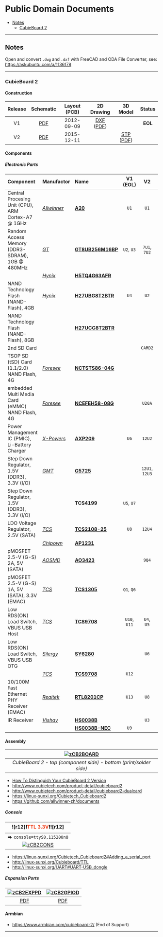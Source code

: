 # Public Domain Documents

- [Notes](#notes)
  - [CubieBoard 2](#cubieboard-2)

---

## Notes

Open and convert `.dwg` and `.dxf` with FreeCAD and ODA File Converter, see:
https://askubuntu.com/a/1136178

---

### CubieBoard 2

#### Construction

| Release    | Schematic                           | Layout (PCB)                        | 2D Drawing                          | 3D Model                            | Status     |
| :--------: | :---------------------------------: | :---------------------------------: | :---------------------------------: | :---------------------------------: | :--------: |
| V1         | [PDF][dCB2V1PSC]                    | 2012-09-09                          | [DXF][dCB2V1DXF] ([PDF][dCB2V1P2D]) |                                     | **EOL**    |
| V2         | [PDF][dCB2V2PSC]                    | 2015-12-11                          |                                     | [STP][dCB2V2STP] ([PDF][dCB2V2P3D]) |            |

[dCB2V1PSC]:
   Cubietech/CubieBoard1/CAD/cubieboard_schematic_2012-08-08.pdf
   "2012-08-08 (A10-cubieboard-2012-08-08, Rev: V1.0)"
[dCB2V1DXF]:
   Cubietech/CubieBoard1/CAD/Cubieboard1&2%20Mechanical_120909.dxf
   "2012-09-09"
[dCB2V1P2D]:
   Cubietech/CubieBoard1/CAD/Cubieboard1&2%20Mechanical_120909.pdf
   "2012-09-09"
[dCB2V2PSC]:
   Cubietech/CubieBoard2/CAD/cb2_a20_20151211.pdf
   "2015-11-24 (A20-cubieboard-2015-11-24, Rev: V1.0)"
[dCB2V2STP]:
   Cubietech/CubieBoard2/CAD/CubieBoard2-20151211-EMMC/CubieBoard2-20151211-3D%20model.stp
   "2016-07-28"
[dCB2V2P3D]:
   Cubietech/CubieBoard2/CAD/CubieBoard2-20151211-EMMC/CubieBoard2-3D-Lateral2.pdf
   "2016-07-28"

#### Components

##### Electronic Parts

| Component                                          | Manufactor                                    | Name                                     | V1 **(EOL)**    | V2              | Package         | Refs            |
| :------------------------------------------------- | :-------------------------------------------- | :--------------------------------------- | :-------------: | :-------------: | :-------------- | :-------------: |
| Central Procesing Unit (CPU), ARM Cortex-A7 @ 1GHz | [*Allwinner*](Allwinner/00-comefrom-urls)     | [**A20**](Allwinner/A20)                 | `U1`            | `U1`            | FBGA441-0.8mm   | [IMG][iCB2CPU]  |
| Random Access Memory (DDR3-SDRAM), 1GB @ 480MHz    | [*GT*](GT/00-comefrom-urls)                   | [**GT8UB256M16BP**](GT/GT8UB256M16BP)    | `U2`, `U3`      | `7U1`, `7U2`    | FBGA96-0.8mm    | [IMG][iCB1DDR3] |
|                                                    | [*Hynix*](Hynix/00-comefrom-urls)             | [**H5TQ4G63AFR**](Hynix/H5TQ4G63AFR)     |                 |                 |                 | [IMG][iCB2DDR3] |
| NAND Technology Flash (NAND-Flash), 4GB            | [*Hynix*](Hynix/00-comefrom-urls)             | [**H27UBG8T2BTR**](Hynix/H27UBG8T2BTR)   | `U4`            | `U2`            | TSOP48-0.5mm    | [IMG][iCB2NAND] |
| NAND Technology Flash (NAND-Flash), 8GB            |                                               | [**H27UCG8T2BTR**](Hynix/H27UCG8T2BTR)   |                 |                 |                 |                 |
| 2nd SD Card                                        |                                               |                                          |                 | `CARD2`         |                 | [IMG][iCB2SDC]  |
| TSOP SD (tSD) Card (1.1/2.0) NAND Flash, 4G        | [*Foresee*](Foresee/00-comefrom-urls)         | [**NCTSTS86-04G**](Foresee/NCTSTS86-04G) |                 |                 |                 | [IMG][iCB2TSD]  |
| embedded Multi Media Card (eMMC) NAND Flash, 4G    | [*Foresee*](Foresee/00-comefrom-urls)         | [**NCEFEH58-08G**](Foresee)              |                 | `U20A`          | FBGA169-0.5mm   | [IMG][iCB2EMMC] |
| Power Management IC (PMIC), Li-Battery Charger     | [*X-Powers*](X-Powers/00-comefrom-urls)       | [**AXP209**](X-Powers/AXP209)            | `U6`            | `12U2`          | QFN48-0.4mm     | [IMG][iCB2PMIC] |
| Step Down Regulator, 1.5V (DDR3), 3.3V (I/O)       | [*GMT*](GMT/00-comefrom-urls)                 | [**G5725**](GMT)                         |                 | `12U1`, `12U3`  | SOT23-5-0.95mm  |                 |
| Step Down Regulator, 1.5V (DDR3), 3.3V (I/O)       |                                               |  **TCS4199**                             | `U5`, `U7`      |                 | SOT23-5         |                 |
| LDO Voltage Regulator, 2.5V (SATA)                 | [*TCS*](TCS/00-comefrom-urls)                 | [**TCS2108-25**](TCS)                    | `U8`            | `12U4`          | SOT25-0.95mm    |                 |
|                                                    | [*Chipown*](Chipown/00-comefrom-urls)         | [**AP1231**](Chipown)                    |                 |                 |                 |                 |
| pMOSFET 2.5-V (G-S) 2A, 5V (SATA)                  | [*AOSMD*](AOSMD/00-comefrom-urls)             | [**AO3423**](AOSMD)                      |                 | `9Q4`           | SOT23-0.95mm    | [IMG][iCB2SATA] |
| pMOSFET 2.5-V (G-S) 1A, 5V (SATA), 3.3V (EMAC)     | [*TCS*](TCS/00-comefrom-urls)                 | [**TCS1305**](TCS)                       | `Q1`, `Q6`      |                 | SOT23-0.95mm    | [IMG][iCB1SATA] |
| Low RDS(ON) Load Switch, VBUS USB Host             | [*TCS*](TCS/00-comefrom-urls)                 | [**TCS9708**](TCS)                       | `U10`, `U11`    | `U4`, `U5`      | SOT23-5-0.95mm  |                 |
| Low RDS(ON) Load Switch, VBUS USB OTG              | [*Silergy*](Silergy/00-comefrom-urls)         | [**SY6280**](Silergy)                    |                 | `U6`            | SOT23-5-0.95mm  |                 |
|                                                    | [*TCS*](TCS/00-comefrom-urls)                 | [**TCS9708**](TCS)                       | `U12`           |                 |                 |                 |
| 10/100M Fast Ethernet PHY Receiver (EMAC)          | [*Realtek*](Realtek/00-comefrom-urls)         | [**RTL8201CP**](Realtek/RTL8201CP)       | `U13`           | `U8`            | LQFP48-0.5mm    | [IMG][iCB2EMAC] |
| IR Receiver                                        | [*Vishay*](Vishay/00-comefrom-urls)           | [**HS0038B**](Vishay)                    |                 | `U3`            |                 |                 |
|                                                    |                                               | [**HS0038B-NEC**](Vishay)                | `U9`            |                 |                 |                 |

[iCB2CPU]:
   Cubietech/CubieBoard2/IMG/cubieboard2-9.jpg
   "Allwinner A20 Cortex-A7 DualCore Mali 400 MP2"
[iCB2DDR3]:
   Cubietech/CubieBoard2/IMG/cubieboard2-10.jpg
   "1 GB Hynix DDR3 32 Bit Width 256M*16*2pcs"
[iCB2NAND]:
   Cubietech/CubieBoard2/DOC/cubieboard2-20120909-NAND.jpg
   "CubieBoard2 20120909 Nand"
[iCB2SDC]:
   Cubietech/CubieBoard2/DOC/cubieboard2-20120909-TFC2SDC.jpg
   "CubieBoard2 20120909 DualCard"
[iCB2TSD]:
   Cubietech/CubieBoard2/DOC/cubieboard2-20120909-TSD.jpg
   "CubieBoard2 20120909 TSD"
[iCB2EMMC]:
   Cubietech/CubieBoard2/DOC/cubieboard2-20151211-EMMC.jpg
   "CubieBoard2 20151211 EMMC"
[iCB2PMIC]:
   Cubietech/CubieBoard2/IMG/cubieboard2-14.jpg
   "Intelligent PMU Support Dynamic Voltage and Frequency Scaling (DVFS)"
[iCB2SATA]:
   Cubietech/CubieBoard2/IMG/cubieboard2-13.jpg
   "SATA 2.0 3 GBPS 2.5'' SSD"
[iCB2EMAC]:
   Cubietech/CubieBoard2/IMG/cubieboard2-12.jpg
   "Support 10/100Mbps RJ45"

#### Assembly

| [![zCB2BOARD]][iCB2BOARD]                                             |
| :-------------------------------------------------------------------: |
| *CubieBoard 2 - top (component side) - bottom (print/solder side)*    |

[zCB2BOARD]:
   https://images.weserv.nl/?url=raw.githubusercontent.com/lipro-armbian/pddocs/master/Cubietech/CubieBoard2/IMG/cubieboard2-8.jpg&trim=10
[iCB2BOARD]:
   Cubietech/CubieBoard2/IMG/cubieboard2-8.jpg
   "Board 2012-09-09"

* [How To Distinguish Your CubieBoard 2 Version](Cubietech/CubieBoard2/DOC/How%20To%20Distinguish%20Your%20CubieBoard2%20Version.pdf)
* http://www.cubietech.com/product-detail/cubieboard2
* http://www.cubietech.com/product-detail/cubieboard2-dualcard
* https://linux-sunxi.org/Cubietech_Cubieboard2
* https://github.com/allwinner-zh/documents

##### Console

| ![r12]&#x2757;<span style='color:#f03c15;'>TTL 3.3V</span>&#x2757;![r12] |
| :----------------------------------------------------------------------: |
| &#x2B95; `console=ttyS0,115200n8`                                        |
| [![zCB2CONS]][iCB2CONS]                                                  |

[zCB2CONS]:
   https://images.weserv.nl/?url=raw.githubusercontent.com/lipro-armbian/pddocs/master/Cubietech/USBUARTCable/IMG/Cubieboard.UART-TTL_wire_colors.jpg&w=300&trim=10
[iCB2CONS]:
   Cubietech/USBUARTCable/IMG/Cubieboard.UART-TTL_wire_colors.jpg
   "Console 2012-09-09"

* https://linux-sunxi.org/Cubietech_Cubieboard2#Adding_a_serial_port
* http://linux-sunxi.org/Cubieboard/TTL
* http://linux-sunxi.org/UART#UART-USB_dongle

##### Expansion Ports

| [![zCB2EXPPD]][iCB2EXPPD] | [![zCB2GPIOD]][iCB2GPIOD] |
| :-----------------------: | :-----------------------: |
| [PDF][dCB2EXPPD]          | [PDF][dCB2GPIOD]          |

[zCB2EXPPD]:
   https://images.weserv.nl/?url=raw.githubusercontent.com/lipro-armbian/pddocs/master/Cubietech/CubieBoard1/CAD/a10_a20_cubieboard_expansion_ports.png&w=600&trim=10
[iCB2EXPPD]:
   Cubietech/CubieBoard1/CAD/a10_a20_cubieboard_expansion_ports.png
   "CubieBoard 2 Expansion Ports Drawing Top: Drawing"
[dCB2EXPPD]:
   Cubietech/CubieBoard1/CAD/a10_a20_cubieboard_expansion_ports.pdf
   "CubieBoard 2 Expansion Ports Drawing Top: Drawing"
[zCB2GPIOD]:
   https://images.weserv.nl/?url=raw.githubusercontent.com/lipro-armbian/pddocs/master/Cubietech/CubieBoard1/CAD/gpio_defination_large.jpg&w=600&trim=10
[iCB2GPIOD]:
   Cubietech/CubieBoard1/CAD/gpio_defination_large.jpg
   "Cubian GPIO Pin Definition Top: Drawing"
[dCB2GPIOD]:
   Cubietech/CubieBoard1/CAD/gpio_defination_cubian.pdf
   "Cubian GPIO Pin Definition Top: Drawing"

#### Armbian

* https://www.armbian.com/cubieboard-2/ (End of Support)

---
